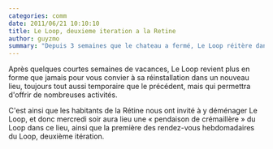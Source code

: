 ```yaml
---
categories: comm
date: 2011/06/21 10:10:10
title: Le Loop, deuxieme iteration a la Retine
author: guyzmo
summary: "Depuis 3 semaines que le chateau a fermé, Le Loop réitère dans un nouveau lieu !"
---
```

Après quelques courtes semaines de vacances, Le Loop revient plus en forme que jamais
pour vous convier à sa réinstallation dans un nouveau lieu, toujours tout aussi temporaire
que le précédent, mais qui permettra d'offrir de nombreuses activités.

C'est ainsi que les habitants de la Rétine nous ont invité à y déménager Le Loop, et donc
mercredi soir aura lieu une « pendaison de crémaillère » du Loop dans ce lieu, ainsi que 
la première des rendez-vous hebdomadaires du Loop, deuxième itération.



